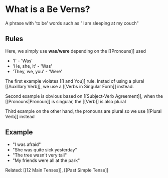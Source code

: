 # What is a Be Verns?
A phrase with 'to be' words such as "I am sleeping at my couch"

## Rules
Here, we simply use **was/were** depending on the [[Pronouns]] used
- 'I' - 'Was'
- 'He, she, it' - 'Was'
- 'They, we, you' - 'Were'

The first example violates [[I and You]] rule. Instad of using a plural [[Auxillary Verb]], we use a [[Verbs in Singular Form]] instead.

Second example is obvious based on [[Subject-Verb Agreement]], when the [[Pronouns|Pronoun]] is singular, the [[Verb]] is also plural

Third example on the other hand, the pronouns are plural so we use [[Plural Verb]] instead

## Example
- "I was afraid"
- "She was quite sick yesterday"
- "The tree wasn't very tall"
- "My friends were all at the park"




Related: [[12 Main Tenses]], [[Past Simple Tense]]

